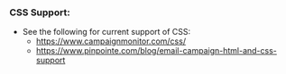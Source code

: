 ### CSS Support:
- See the following for current support of CSS:
    - https://www.campaignmonitor.com/css/
    - https://www.pinpointe.com/blog/email-campaign-html-and-css-support